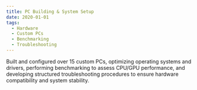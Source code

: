```yaml
---
title: PC Building & System Setup
date: 2020-01-01
tags:
  - Hardware
  - Custom PCs
  - Benchmarking
  - Troubleshooting
---
```


Built and configured over 15 custom PCs, optimizing operating systems and drivers, performing benchmarking to assess CPU/GPU performance, and developing structured troubleshooting procedures to ensure hardware compatibility and system stability.


<!--more-->
